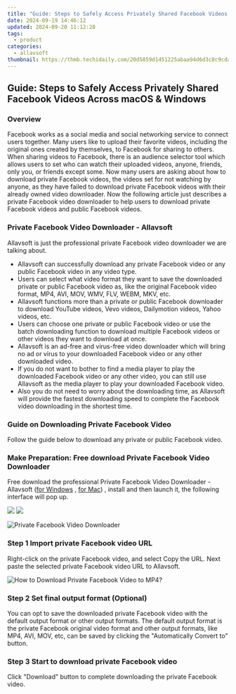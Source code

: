 ```yaml
---
title: "Guide: Steps to Safely Access Privately Shared Facebook Videos Across macOS & Windows"
date: 2024-09-19 14:46:12
updated: 2024-09-20 11:12:28
tags:
  - product
categories:
  - allavsoft
thumbnail: https://thmb.techidaily.com/20d5859d1451225abaa94d6d3c8c9cdada02fd525d9a47948cb889f866ae7774.jpg
---
```


## Guide: Steps to Safely Access Privately Shared Facebook Videos Across macOS & Windows

### Overview

Facebook works as a social media and social networking service to connect users together. Many users like to upload their favorite videos, including the original ones created by themselves, to Facebook for sharing to others. When sharing videos to Facebook, there is an audience selector tool which allows users to set who can watch their uploaded videos, anyone, friends, only you, or friends except some. Now many users are asking about how to download private Facebook videos, the videos set for not watching by anyone, as they have failed to download private Facebook videos with their already owned video downloader. Now the following article just describes a private Facebook video downloader to help users to download private Facebook videos and public Facebook videos.

### Private Facebook Video Downloader - Allavsoft

Allavsoft is just the professional private Facebook video downloader we are talking about.

* Allavsoft can successfully download any private Facebook video or any public Facebook video in any video type.
* Users can select what video format they want to save the downloaded private or public Facebook video as, like the original Facebook video format, MP4, AVI, MOV, WMV, FLV, WEBM, MKV, etc.
* Allavsoft functions more than a private or public Facebook downloader to download YouTube videos, Vevo videos, Dailymotion videos, Yahoo videos, etc.
* Users can choose one private or public Facebook video or use the batch downloading function to download multiple Facebook videos or other videos they want to download at once.
* Allavsoft is an ad-free and virus-free video downloader which will bring no ad or virus to your downloaded Facebook video or any other downloaded video.
* If you do not want to bother to find a media player to play the downloaded Facebook video or any other video, you can still use Allavsoft as the media player to play your downloaded Facebook video.
* Also you do not need to worry about the downloading time, as Allavsoft will provide the fastest downloading speed to complete the Facebook video downloading in the shortest time.

### Guide on Downloading Private Facebook Video

Follow the guide below to download any private or public Facebook video.

### Make Preparation: Free download Private Facebook Video Downloader

Free download the professional Private Facebook Video Downloader - Allavsoft ([for Windows](https://tools.techidaily.com/allavsoft/products/) , [for Mac](https://tools.techidaily.com/allavsoft/products/)) , install and then launch it, the following interface will pop up.

[![](https://www.allavsoft.com/how-to/../images/how-to/free-download-win.jpg)](https://tools.techidaily.com/allavsoft/products/) [![](https://www.allavsoft.com/how-to/../images/how-to/free-download-mac.jpg)](https://tools.techidaily.com/allavsoft/products/)

![Private Facebook Video Downloader](https://www.allavsoft.com/how-to/../images/allavsoft/screen-shot-600.jpg)

### Step 1 Import private Facebook video URL

Right-click on the private Facebook video, and select Copy the URL. Next paste the selected private Facebook video URL to Allavsoft.

![How to Download Private Facebook Video to MP4?](https://www.allavsoft.com/how-to/../images/how-to/download-rtmp-video/download-rtmp-video.jpg)

### Step 2 Set final output format (Optional)

You can opt to save the downloaded private Facebook video with the default output format or other output formats. The default output format is the private Facebook original video format and other output formats, like MP4, AVI, MOV, etc, can be saved by clicking the "Automatically Convert to" button.

### Step 3 Start to download private Facebook video

Click "Download" button to complete downloading the private Facebook video.

<ins class="adsbygoogle"
     style="display:block"
     data-ad-format="autorelaxed"
     data-ad-client="ca-pub-7571918770474297"
     data-ad-slot="1223367746"></ins>



<ins class="adsbygoogle"
     style="display:block"
     data-ad-client="ca-pub-7571918770474297"
     data-ad-slot="8358498916"
     data-ad-format="auto"
     data-full-width-responsive="true"></ins>
